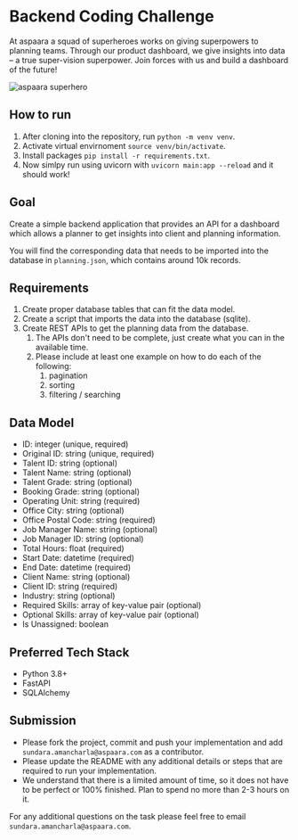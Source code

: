 # Backend Coding Challenge

At aspaara a squad of superheroes works on giving superpowers to planning teams.
Through our product dashboard, we give insights into data – a true super-vision
superpower. Join forces with us and build a dashboard of the future!

![aspaara superhero](aspaara_superhero.png)

## How to run
1. After cloning into the repository, run ```python -m venv venv```.
2. Activate virtual envirnoment ```source venv/bin/activate```.
3. Install packages ```pip install -r requirements.txt```.
4. Now simlpy run using uvicorn with ```uvicorn main:app --reload``` and it should work!

## Goal

Create a simple backend application that provides an API for a dashboard which
allows a planner to get insights into client and planning information.

You will find the corresponding data that needs to be imported into the database
in `planning.json`, which contains around 10k records.

## Requirements

1. Create proper database tables that can fit the data model.
2. Create a script that imports the data into the database (sqlite).
3. Create REST APIs to get the planning data from the database.
    1. The APIs don't need to be complete, just create what you can in the
       available time.
    2. Please include at least one example on how to do each of the following:
        1. pagination
        2. sorting
        3. filtering / searching

## Data Model

* ID: integer (unique, required)
* Original ID: string (unique, required)
* Talent ID: string (optional)
* Talent Name: string (optional)
* Talent Grade: string (optional)
* Booking Grade: string (optional)
* Operating Unit: string (required)
* Office City: string (optional)
* Office Postal Code: string (required)
* Job Manager Name: string (optional)
* Job Manager ID: string (optional)
* Total Hours: float (required)
* Start Date: datetime (required)
* End Date: datetime (required)
* Client Name: string (optional)
* Client ID: string (required)
* Industry: string (optional)
* Required Skills: array of key-value pair (optional)
* Optional Skills: array of key-value pair (optional)
* Is Unassigned: boolean

## Preferred Tech Stack

* Python 3.8+
* FastAPI
* SQLAlchemy

## Submission

* Please fork the project, commit and push your implementation and add
  `sundara.amancharla@aspaara.com` as a contributor.
* Please update the README with any additional details or steps that are
  required to run your implementation.
* We understand that there is a limited amount of time, so it does not have to
  be perfect or 100% finished. Plan to spend no more than 2-3 hours on it.

For any additional questions on the task please feel free to email
`sundara.amancharla@aspaara.com`.
